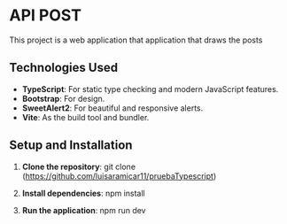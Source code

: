 # API POST

This project is a web application that application that draws the posts

## Technologies Used

- **TypeScript**: For static type checking and modern JavaScript features.
- **Bootstrap**: For design.
- **SweetAlert2**: For beautiful and responsive alerts.
- **Vite**: As the build tool and bundler.

## Setup and Installation

1. **Clone the repository**:
git clone (https://github.com/luisaramicar11/pruebaTypescript)

2. **Install dependencies**:
npm install

3. **Run the application**:
npm run dev

